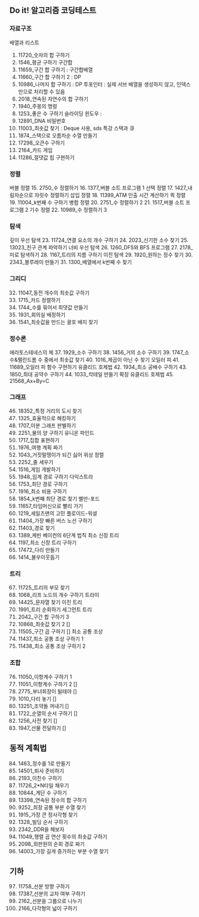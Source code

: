 ## Do it! 알고리즘 코딩테스트

### 자료구조
배열과 리스트
1. 11720_숫자의 합 구하기
2. 1546_평균 구하기
구간합
3. 11659_구간 합 구하기 : 구간합배열
4. 11660_구간 합 구하기 2 : DP
5. 10986_나머지 합 구하기 : DP
투포인터 : 실제 서브 배열을 생성하지 않고, 인덱스만으로 처리할 수 있음
6. 2018_연속된 자연수의 합 구하기
7. 1940_주몽의 명령
8. 1253_좋은 수 구하기
슬라이딩 윈도우 : 
9. 12891_DNA 비밀번호
10. 11003_최솟값 찾기 : Deque 사용, sds 특강
스택과 큐
11. 1874_스택으로 오름차순 수열 만들기
12. 17298_오큰수 구하기
13. 2164_카드 게임
14. 11286_절댓값 힙 구현하기

### 정렬
버블 정렬
15. 2750_수 정렬하기
16. 1377_버블 소트 프로그램 1
선택 정렬
17. 1427_내림차순으로 자릿수 정렬하기
삽입 정렬
18. 11399_ATM 인출 시간 계산하기
퀵 정렬
19. 11004_k번째 수 구하기
병합 정렬
20. 2751_수 정렬하기 2
21. 1517_버블 소트 프로그램 2
기수 정렬
22. 10989_수 정렬하기 3

### 탐색
깊이 우선 탐색
23. 11724_연결 요소의 개수 구하기
24. 2023_신기한 소수 찾기
25. 13023_친구 관계 파악하기
너비 우선 탐색
26. 1260_DFS와 BFS 프로그램
27. 2178_미로 탐색하기
28. 1167_트리의 지름 구하기
이진 탐색
29. 1920_원하는 정수 찾기
30. 2343_블루레이 만들기
31. 1300_배열에서 k번째 수 찾기

### 그리디
32. 11047_동전 개수의 최솟값 구하기
33. 1715_카드 정렬하기
34. 1744_수를 묶어서 최댓값 만들기
35. 1931_회의실 배정하기
36. 1541_최솟값을 만드는 괄호 배지 찾기

### 정수론
에라토스테네스의 체
37. 1929_소수 구하기
38. 1456_거의 소수 구하기
39. 1747_소수&팰린드롬 수 중에서 최솟값 찾기
40. 1016_제곱이 아닌 수 찾기
오일러 피
41. 11689_오일러 피 함수 구현하기
유클리드 호제법
42. 1934_최소 공배수 구하기
43. 1850_최대 공약수 구하기
44. 1033_칵테일 만들기
확장 유클리드 호제법
45. 21568_Ax+By=C

### 그래프
46. 18352_특정 거리의 도시 찾기
47. 1325_효율적으로 해킹하기
48. 1707_이분 그래프 판별하기
49. 2251_물의 양 구하기
유니온 파인드
50. 1717_집합 표현하기
51. 1976_여행 계획 짜기
52. 1043_거짓말쟁이가 되긴 싫어
위상 정렬
53. 2252_줄 세우기
54. 1516_게임 개발하기
55. 1948_임계 경로 구하기
다익스트라
56. 1753_최단 경로 구하기
57. 1916_최소 비용 구하기
58. 1854_k번째 최단 경로 찾기
벨만-포드
59. 11657_타임머신으로 빨리 가기
60. 1219_세일즈맨의 고민
플로이드-워셜
61. 11404_가장 빠른 버스 노선 구하기
62. 11403_경로 찾기
63. 1389_케빈 베이컨의 6단계 법칙
최소 신장 트리
64. 1197_최소 신장 트리 구하기
65. 17472_다리 만들기
66. 1414_불우이웃돕기

### 트리
67. 11725_트리의 부모 찾기
68. 1068_리프 노드의 개수 구하기
트라이
69. 14425_문자열 찾기
이진 트리
70. 1991_트리 순회하기
세그먼트 트리
71. 2042_구간 합 구하기 3
72. 10868_최솟값 찾기 2 []
73. 11505_구간 곱 구하기 []
최소 공통 조상
74. 11437_최소 공통 조상 구하기 1
75. 11438_최소 공통 조상 구하기 2

### 조합
76. 11050_이항계수 구하기 1
77. 11051_이항계수 구하기 2 []
78. 2775_부녀회장이 될테야 []
79. 1010_다리 놓기 []
80. 13251_조약돌 꺼내기 []
81. 1722_순열의 순서 구하기 []
82. 1256_사전 찾기 []
83. 1947_선물 전달하기 []

## 동적 계획법
84. 1463_정수를 1로 만들기
85. 14501_퇴사 준비하기
86. 2193_이친수 구하기
87. 11726_2*N타일 채우기
88. 10844_계단 수 구하기
89. 13398_연속된 정수의 합 구하기
90. 9252_최장 공통 부분 수열 찾기
91. 1915_가장 큰 정사각형 찾기
92. 1328_빌딩 순서 구하기
93. 2342_DDR을 해보자
94. 11049_행렬 곱 연산 횟수의 최솟값 구하기
95. 2098_외판원의 순회 경로 짜기
96. 14003_가장 길게 증가하는 부분 수열 찾기

## 기하
97. 11758_선분 방향 구하기
98. 17387_선분의 교차 여부 구하기
99. 2162_선분을 그룹으로 나누기
100. 2166_다각형의 넓이 구하기